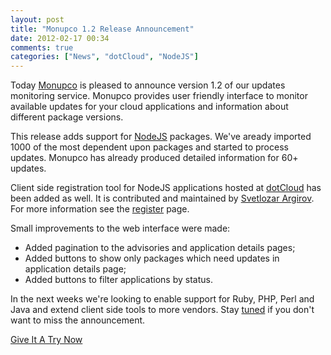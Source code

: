 ```yaml
---
layout: post
title: "Monupco 1.2 Release Announcement"
date: 2012-02-17 00:34
comments: true
categories: ["News", "dotCloud", "NodeJS"]
---
```


Today [Monupco](http://www.monupco.com) is pleased to announce version 1.2
of our updates monitoring service. Monupco provides user friendly interface to
monitor available updates for your cloud applications and information about different
package versions.

This release adds support for [NodeJS](http://npmjs.org) packages. We've
aready imported 1000 of the most dependent upon packages and started to process updates.
Monupco has already produced detailed information for 60+ updates.

Client side registration tool for NodeJS applications hosted at [dotCloud](http://dotcloud.com) has
been added as well. It is contributed and maintained by [Svetlozar Argirov](http://github.com/zaro).
For more information see the [register](http://www.monupco.com/register/) page.

Small improvements to the web interface were made:

* Added pagination to the advisories and application details pages;
* Added buttons to show only packages which need updates in application details page;
* Added buttons to filter applications by status.

In the next weeks we're looking to enable support for Ruby, PHP, Perl and Java and extend
client side tools to more vendors. Stay [tuned](https://twitter.com/monupco) if you don't
want to miss the announcement.


<a href="https://monupco-otb.rhcloud.com/applications/mine/" class="button dark_blue small">Give It A Try Now</a>
